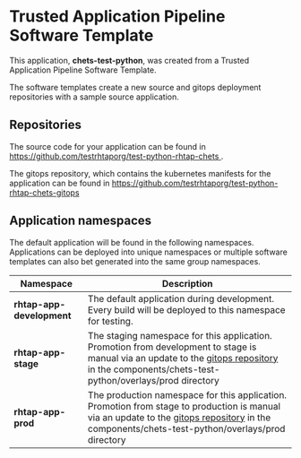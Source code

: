 # Trusted Application Pipeline Software Template

This application, **chets-test-python**, was created from a Trusted Application Pipeline Software Template.

The software templates create a new source and gitops deployment repositories with a sample source application. 

## Repositories

The source code for your application can be found in [https://github.com/testrhtaporg/test-python-rhtap-chets ](https://github.com/testrhtaporg/test-python-rhtap-chets ).
 
The gitops repository, which contains the kubernetes manifests for the application can be found in 
[https://github.com/testrhtaporg/test-python-rhtap-chets-gitops ](https://github.com/testrhtaporg/test-python-rhtap-chets-gitops ) 

## Application namespaces 

The default application will be found in the following namespaces. Applications can be deployed into unique namespaces or multiple software templates can also bet generated into the same group namespaces.  

|  Namespace   |  Description   |  
| -------- | -------- |   
| **rhtap-app-development** | The default application during development. Every build will be deployed to this namespace for testing. | 
| **rhtap-app-stage** | The staging namespace for this application. Promotion from development to stage is manual via an update to the [gitops repository](https://github.com/testrhtaporg/test-python-rhtap-chets-gitops ) in the components/chets-test-python/overlays/prod directory |  
| **rhtap-app-prod** | The production namespace for this application. Promotion from stage to production is manual via an update to the [gitops repository](https://github.com/testrhtaporg/test-python-rhtap-chets-gitops ) in the components/chets-test-python/overlays/prod directory | 